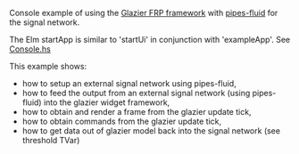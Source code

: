 Console example of using the [Glazier FRP framework](https://github.com/louispan/glazier) with [pipes-fluid](https://github.com/louispan/pipes-fluid) for the signal network.

The Elm startApp is similar to 'startUi' in conjunction with 'exampleApp'. See [Console.hs](src/Glazier/Tutorial/Console.hs)

This example shows:
* how to setup an external signal network using pipes-fluid,
* how to feed the output from an external signal network (using pipes-fluid) into the glazier widget framework,
* how to obtain and render a frame from the glazier update tick,
* how to obtain commands from the glazier update tick,
* how to get data out of glazier model back into the signal network (see threshold TVar)
